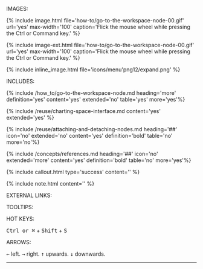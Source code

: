 IMAGES:

{% include image.html file='how-to/go-to-the-workspace-node-00.gif' url='yes' max-width='100' caption='Flick the mouse wheel while pressing the Ctrl or Command key.' %}

{% include image-ext.html file='how-to/go-to-the-workspace-node-00.gif' url='yes' max-width='100' caption='Flick the mouse wheel while pressing the Ctrl or Command key.' %}

{% include inline_image.html file='icons/menu'png12/expand.png' %}


INCLUDES:

{% include /how_to/go-to-the-workspace-node.md heading='more' definition='yes' content='yes' extended='no' table='yes' more='yes'%}

{% include /reuse/charting-space-interface.md content='yes' extended='yes' %}

{% include /reuse/attaching-and-detaching-nodes.md heading='##' icon='no' extended='no' content='yes' definition='bold' table='no' more='no'%}

{% include /concepts/references.md heading='##' icon='no' extended='more' content='yes' definition='bold' table='no' more='yes'%}

{% include callout.html type='success' content='' %}

{% include note.html content='' %}

EXTERNAL LINKS:

<a href='' rel='nofollow' rel='noopener' target='_blank'></a>

TOOLTIPS:

<a data-toggle='tooltip' data-original-title='{{site.data.crypto_ecosystem.XXXXXXXXXXX}}'></a>

<a data-toggle='tooltip' data-original-title='{{site.data.charting_space.XXXXXXXXXXX}}'></a>

<a data-toggle='tooltip' data-original-title='{{site.data.data_mine.XXXXXXXXXXX}}'></a>

<a data-toggle='tooltip' data-original-title='{{site.data.trading_mine.XXXXXXXXXXX}}'></a>

<a data-toggle='tooltip' data-original-title='{{site.data.trading_system.XXXXXXXXXXX}}'></a>

<a data-toggle='tooltip' data-original-title='{{site.data.network.XXXXXXXXXXX}}'></a>

<a data-toggle='tooltip' data-original-title='{{site.data.super_scripts.XXXXXXXXXXX}}'></a>

<a data-toggle='tooltip' data-original-title='{{site.data.concepts.XXXXXXXXXXX}}'></a>

HOT KEYS:

<kbd>Ctrl or &#8984;</kbd> + <kbd>Shift</kbd> + <kbd>S</kbd>

ARROWS:

<kbd>&#8592;</kbd> left.
<kbd>&#8594;</kbd> right.
<kbd>&#8593;</kbd> upwards.
<kbd>&#8595;</kbd> downwards.


****************************************************************************************************************************************************************





